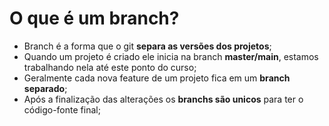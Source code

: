 # O que é um branch?

- Branch é a forma que o git **separa as versões dos projetos**;
- Quando um projeto é criado ele inicia na branch **master/main**, estamos trabalhando nela até este ponto do curso;
- Geralmente cada nova feature de um projeto fica em um **branch separado**;
- Após a finalização das alterações os **branchs são unicos** para ter o código-fonte final;
